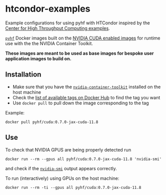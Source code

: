 # htcondor-examples

Example configurations for using pyhf with HTCondor inspired by the [Center for High Throughput Computing examples](https://github.com/CHTC/templates-GPUs).

[`pyhf`](https://pyhf.readthedocs.io/) Docker images built on the [NVIDIA CUDA enabled images](https://github.com/NVIDIA/nvidia-docker) for runtime use with the the NVIDIA Container Toolkit.

**These images are meant to be used as base images for bespoke user application images to build on.**

## Installation

- Make sure that you have the [`nvidia-container-toolkit`](https://github.com/NVIDIA/nvidia-docker) installed on the host machine
- Check the [list of available tags on Docker Hub](https://hub.docker.com/r/pyhf/cuda/tags?page=1) to find the tag you want
- Use `docker pull` to pull down the image corresponding to the tag

Example:

```
docker pull pyhf/cuda:0.7.0-jax-cuda-11.8
```

## Use

To check that NVIDIA GPUS are being properly detected run

```
docker run --rm --gpus all pyhf/cuda:0.7.0-jax-cuda-11.8 'nvidia-smi'
```

and check if the [`nvidia-smi`](https://developer.nvidia.com/nvidia-system-management-interface) output appears correctly.

To run (interactively) using GPUs on the host machine:

```
docker run --rm -ti --gpus all pyhf/cuda:0.7.0-jax-cuda-11.8
```

